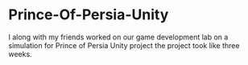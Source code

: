 # Prince-Of-Persia-Unity
I along with my friends worked on our game development lab on a simulation for Prince of Persia Unity project the project took like three weeks.
